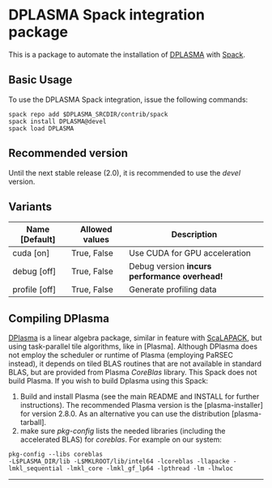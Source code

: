 DPLASMA Spack integration package
================================

This is a package to automate the installation of [DPLASMA] with [Spack].


## Basic Usage

To use the DPLASMA Spack integration, issue the following commands:

```shell
spack repo add $DPLASMA_SRCDIR/contrib/spack
spack install DPLASMA@devel
spack load DPLASMA
```


## Recommended version

Until the next stable release (2.0), it is recommended to use the _devel_ version.


## Variants

  Name [Default] |  Allowed values  | Description
---------------- | ---------------- | ----------------------------------------------
  cuda [on]      |  True, False     | Use CUDA for GPU acceleration
  debug [off]    |  True, False     | Debug version **incurs performance overhead!**
  profile [off]  |  True, False     | Generate profiling data


## Compiling DPlasma

[DPlasma] is a linear algebra package, similar in feature with [ScaLAPACK],
but using task-parallel tile algorithms, like in [Plasma]. Although DPlasma
does not employ the scheduler or runtime of Plasma (employing PaRSEC instead), it
depends on tiled BLAS routines that are not available in standard BLAS, but are
provided from Plasma _CoreBlas_ library. This Spack does not build Plasma. If you
wish to build Dplasma using this Spack:

1. Build and install Plasma (see the main README and INSTALL for further instructions).
   The recommended Plasma version is the [plasma-installer] for version 2.8.0. As an
   alternative you can use the distribution [plasma-tarball].
2. make sure _pkg-config_ lists the needed libraries (including the accelerated BLAS)
   for _coreblas_. For example on our system:

```shell
pkg-config --libs coreblas
-L$PLASMA_DIR/lib -L$MKLROOT/lib/intel64 -lcoreblas -llapacke -lmkl_sequential -lmkl_core -lmkl_gf_lp64 -lpthread -lm -lhwloc
```

*****************************************************************************************

[PaRSEC]: http://icl.utk.edu/parsec/
[Spack]: https://spack.readthedocs.io/en/latest/index.html
[DPlasma]: http://icl.utk.edu/dplasma/
[ScaLAPACK]: http://www.netlib.org/scalapack/
